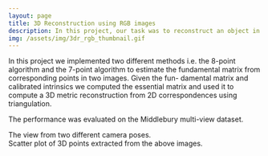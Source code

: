 ```yaml
---
layout: page
title: 3D Reconstruction using RGB images
description: In this project, our task was to reconstruct an object in 3D using 3D rgb images.
img: /assets/img/3dr_rgb_thumbnail.gif
---
```


In this project we implemented two different methods i.e. the 8-point algorithm and the 7-point algorithm to estimate
the fundamental matrix from corresponding points in two images. Given the fun-
damental matrix and calibrated intrinsics we computed the essential matrix and used it to compute a 3D metric reconstruction from 2D correspondences using triangulation.

The performance was evaluated on the Middlebury multi-view dataset.

<div class="row">
    <div class="col-sm mt-3 mt-md-0">
        <img class="img-fluid rounded z-depth-1" src="{{ '/assets/img/3dr_im1.png' | relative_url }}" alt="" title="example image"/>
    </div>
    <div class="col-sm mt-3 mt-md-0">
        <img class="img-fluid rounded z-depth-1" src="{{ '/assets/img/3dr_im2.png' | relative_url }}" alt="" title="example image"/>
    </div>
</div>
<div class="caption">
    The view from two different camera poses.
</div>

<div class="row">
    <div class="col-sm mt-3 mt-md-0">
        <img class="img-fluid rounded z-depth-1" src="{{ '/assets/img/3dr_rgb.gif' | relative_url }}" alt="" title="example image"/>
    </div>
</div>
<div class="caption">
    Scatter plot of 3D points extracted from the above images.
</div>

